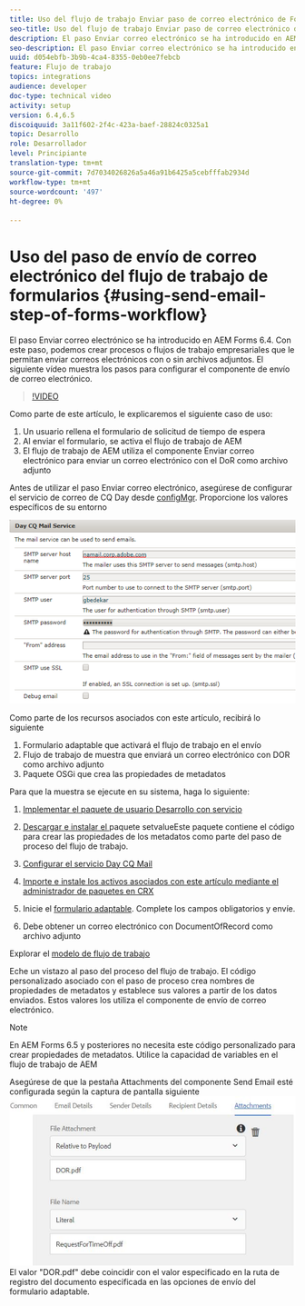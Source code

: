 ```yaml
---
title: Uso del flujo de trabajo Enviar paso de correo electrónico de Forms
seo-title: Uso del flujo de trabajo Enviar paso de correo electrónico de Forms
description: El paso Enviar correo electrónico se ha introducido en AEM Forms 6.4. Con este paso, podemos crear procesos o flujos de trabajo empresariales que le permitan enviar correos electrónicos con o sin archivos adjuntos. El siguiente vídeo muestra los pasos para configurar el componente de envío de correo electrónico
seo-description: El paso Enviar correo electrónico se ha introducido en AEM Forms 6.4. Con este paso, podemos crear procesos o flujos de trabajo empresariales que le permitan enviar correos electrónicos con o sin archivos adjuntos. El siguiente vídeo muestra los pasos para configurar el componente de envío de correo electrónico
uuid: d054ebfb-3b9b-4ca4-8355-0eb0ee7febcb
feature: Flujo de trabajo
topics: integrations
audience: developer
doc-type: technical video
activity: setup
version: 6.4,6.5
discoiquuid: 3a11f602-2f4c-423a-baef-28824c0325a1
topic: Desarrollo
role: Desarrollador
level: Principiante
translation-type: tm+mt
source-git-commit: 7d7034026826a5a46a91b6425a5cebfffab2934d
workflow-type: tm+mt
source-wordcount: '497'
ht-degree: 0%

---
```



# Uso del paso de envío de correo electrónico del flujo de trabajo de formularios {#using-send-email-step-of-forms-workflow}

El paso Enviar correo electrónico se ha introducido en AEM Forms 6.4. Con este paso, podemos crear procesos o flujos de trabajo empresariales que le permitan enviar correos electrónicos con o sin archivos adjuntos. El siguiente vídeo muestra los pasos para configurar el componente de envío de correo electrónico.

>[!VIDEO](https://video.tv.adobe.com/v/21499/?quality=9&learn=on)

Como parte de este artículo, le explicaremos el siguiente caso de uso:

1. Un usuario rellena el formulario de solicitud de tiempo de espera
1. Al enviar el formulario, se activa el flujo de trabajo de AEM
1. El flujo de trabajo de AEM utiliza el componente Enviar correo electrónico para enviar un correo electrónico con el DoR como archivo adjunto

Antes de utilizar el paso Enviar correo electrónico, asegúrese de configurar el servicio de correo de CQ Day desde [configMgr](http://localhost:4502/system/console/configMgr). Proporcione los valores específicos de su entorno

![Configurar el servicio Day CQ Mail](assets/mailservice.png)

Como parte de los recursos asociados con este artículo, recibirá lo siguiente

1. Formulario adaptable que activará el flujo de trabajo en el envío
1. Flujo de trabajo de muestra que enviará un correo electrónico con DOR como archivo adjunto
1. Paquete OSGi que crea las propiedades de metadatos

Para que la muestra se ejecute en su sistema, haga lo siguiente:

1. [Implementar el paquete de usuario Desarrollo con servicio](/help/forms/assets/common-osgi-bundles/DevelopingWithServiceUser.jar)

1. [Descargar e instalar el ](/help/forms/assets/common-osgi-bundles/SetValueApp.core-1.0-SNAPSHOT.jar)paquete setvalueEste paquete contiene el código para crear las propiedades de los metadatos como parte del paso de proceso del flujo de trabajo.
1. [Configurar el servicio Day CQ Mail](https://helpx.adobe.com/experience-manager/6-5/sites/administering/using/notification.html)
1. [Importe e instale los activos asociados con este artículo mediante el administrador de paquetes en CRX](assets/emaildoraemformskt.zip)
1. Inicie el [formulario adaptable](http://localhost:4502/content/dam/formsanddocuments/helpx/timeoffrequestform/jcr:content?wcmmode=disabled). Complete los campos obligatorios y envíe.
1. Debe obtener un correo electrónico con DocumentOfRecord como archivo adjunto

Explorar el [modelo de flujo de trabajo](http://localhost:4502/editor.html/conf/global/settings/workflow/models/emaildor.html)

Eche un vistazo al paso del proceso del flujo de trabajo. El código personalizado asociado con el paso de proceso crea nombres de propiedades de metadatos y establece sus valores a partir de los datos enviados. Estos valores los utiliza el componente de envío de correo electrónico.

>[!NOTE]
>
>En AEM Forms 6.5 y posteriores no necesita este código personalizado para crear propiedades de metadatos. Utilice la capacidad de variables en el flujo de trabajo de AEM

Asegúrese de que la pestaña Attachments del componente Send Email esté configurada según la captura de pantalla siguiente
![Send Email Attachment Tab](assets/sendemailcomponentconfigure.jpg)El valor &quot;DOR.pdf&quot; debe coincidir con el valor especificado en la ruta de registro del documento especificada en las opciones de envío del formulario adaptable.

